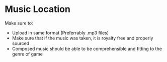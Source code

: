 # Music Location
Make sure to:
* Upload in same format (Preferrably .mp3 files)
* Make sure that if the music was taken, it is royalty free and properly sourced
* Composed music should be able to be comprehensible and fitting to the genre of game
